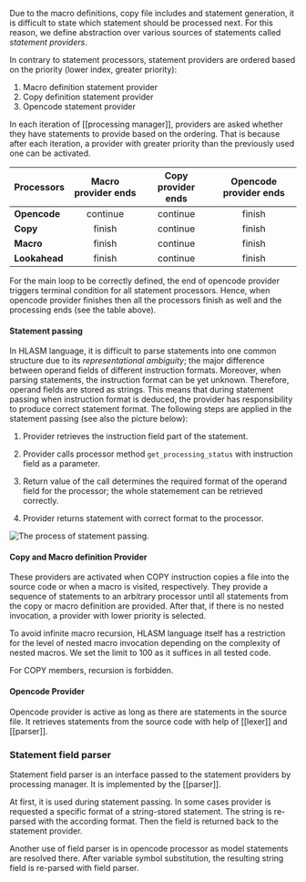 Due to the macro definitions, copy file includes and statement generation, it is difficult to state which statement should be processed next. For this reason, we define abstraction over various sources of statements called *statement providers*.

In contrary to statement processors, statement providers are ordered based on the priority (lower index, greater priority):

1.  Macro definition statement provider
2.  Copy definition statement provider
3.  Opencode statement provider

In each iteration of [[processing manager]], providers are asked whether they have statements to provide based on the ordering. That is because after each iteration, a provider with greater priority than the previously used one can be activated.

| **Processors** | Macro provider ends | Copy provider ends | Opencode provider ends |
|:---------------|:---:|:---:|:---:|
| **Opencode**   | continue | continue | finish |
| **Copy**       | finish | continue | finish |
| **Macro**      | finish | continue | finish |
| **Lookahead**  | finish | continue | finish |

For the main loop to be correctly defined, the end of opencode provider triggers terminal condition for all statement processors. Hence, when opencode provider finishes then all the processors finish as well and the processing ends (see the table above).

#### Statement passing

In HLASM language, it is difficult to parse statements into one common structure due to its *representational ambiguity*; the major difference between operand fields of different instruction formats. Moreover, when parsing statements, the instruction format can be yet unknown. Therefore, operand fields are stored as strings. This means that during statement passing when instruction format is deduced, the provider has responsibility to produce correct statement format. The following steps are applied in the statement passing (see also the picture below):

1.  Provider retrieves the instruction field part of the statement.

2.  Provider calls processor method `get_processing_status` with instruction field as a parameter.

3.  Return value of the call determines the required format of the operand field for the processor; the whole statemement can be retrieved correctly.

4.  Provider returns statement with correct format to the processor.

<img src="img/process_next.svg" alt="The process of statement passing."/>

#### Copy and Macro definition Provider

These providers are activated when COPY instruction copies a file into the source code or when a macro is visited, respectively. They provide a sequence of statements to an arbitrary processor until all statements from the copy or macro definition are provided. After that, if there is no nested invocation, a provider with lower priority is selected.

To avoid infinite macro recursion, HLASM language itself has a restriction for the level of nested macro invocation depending on the complexity of nested macros. We set the limit to 100 as it suffices in all tested code.

For COPY members, recursion is forbidden.

#### Opencode Provider

Opencode provider is active as long as there are statements in the source file. It retrieves statements from the source code with help of [[lexer]] and [[parser]].

### Statement field parser

Statement field parser is an interface passed to the statement providers by processing manager. It is implemented by the [[parser]].

At first, it is used during statement passing. In some cases provider is requested a specific format of a string-stored statement. The string is re-parsed with the according format. Then the field is returned back to the statement provider.

Another use of field parser is in opencode processor as model statements are resolved there. After variable symbol substitution, the resulting string field is re-parsed with field parser.
